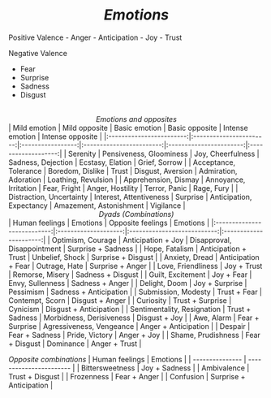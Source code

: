 <h1><center><i>Emotions</h1></center></i>
Positive Valence
- Anger
- Anticipation
- Joy
- Trust

Negative Valence
- Fear
- Surprise
- Sadness
- Disgust
<br>
<center><i>Emotions and opposites</i></center>
|       Mild emotion       |      Mild opposite      |   Basic emotion   |      Basic opposite      |     Intense emotion     |  Intense opposite   |
|:------------------------:|:-----------------------:|:-----------------:|:------------------------:|:-----------------------:|:-------------------:|
|         Serenity         | Pensiveness, Gloominess | Joy, Cheerfulness |    Sadness, Dejection    |    Ecstasy, Elation     |    Grief, Sorrow    |
|  Acceptance, Tolerance   |    Boredom, Dislike     |       Trust       |    Disgust, Aversion     |  Admiration, Adoration  | Loathing, Revulsion |
|   Apprehension, Dismay   |  Annoyance, Irritation  |   Fear, Fright    |     Anger, Hostility     |      Terror, Panic      |     Rage, Fury      |
| Distraction, Uncertainty | Interest, Attentiveness |     Surprise      | Anticipation, Expectancy | Amazement, Astonishment |      Vigilance      |


<center><i>Dyads (Combinations)</i></center>
|       Human feelings        |       Emotions       |      Opposite feelings      |        Emotions        |
|:---------------------------:|:--------------------:|:---------------------------:|:----------------------:|
|      Optimism, Courage      |  Anticipation + Joy  | Disapproval, Disappointment |   Surprise + Sadness   |
|       Hope, Fatalism        | Anticipation + Trust |       Unbelief, Shock       |   Surprise + Disgust   |
|       Anxiety, Dread        | Anticipation + Fear  |        Outrage, Hate        |    Surprise + Anger    |
|     Love, Friendliness      |     Joy + Trust      |       Remorse, Misery       |   Sadness + Disgust    |
|      Guilt, Excitement      |      Joy + Fear      |      Envy, Sullenness       |    Sadness + Anger     |
|        Delight, Doom        |    Joy + Surprise    |          Pessimism          | Sadness + Anticipation |
|     Submission, Modesty     |     Trust + Fear     |       Contempt, Scorn       |    Disgust + Anger     |
|          Curiosity          |   Trust + Surprise   |          Cynicism           | Disgust + Anticipation |
| Sentimentality, Resignation |   Trust + Sadness    |  Morbidness, Derisiveness   |     Disgust + Joy      |
|         Awe, Alarm          |   Fear + Surprise    |  Agressiveness, Vengeance   |  Anger + Anticipation  |
|           Despair           |    Fear + Sadness    |       Pride, Victory        |      Anger + Joy       |
|     Shame, Prudishness      |    Fear + Disgust    |          Dominance          |     Anger + Trust      |


*Opposite combinations*
| Human feelings  | Emotions                |
| --------------- | ----------------------- |
| Bittersweetness | Joy + Sadness           |
| Ambivalence     | Trust + Disgust         |
| Frozenness      | Fear + Anger            |
| Confusion       | Surprise + Anticipation | 

